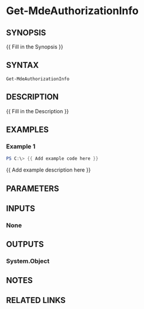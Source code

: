 ﻿---
external help file: PSMDE-help.xml
Module Name: PSMDE
online version:
schema: 2.0.0
---

# Get-MdeAuthorizationInfo

## SYNOPSIS
{{ Fill in the Synopsis }}

## SYNTAX

```
Get-MdeAuthorizationInfo
```

## DESCRIPTION
{{ Fill in the Description }}

## EXAMPLES

### Example 1
```powershell
PS C:\> {{ Add example code here }}
```

{{ Add example description here }}

## PARAMETERS

## INPUTS

### None

## OUTPUTS

### System.Object
## NOTES

## RELATED LINKS
